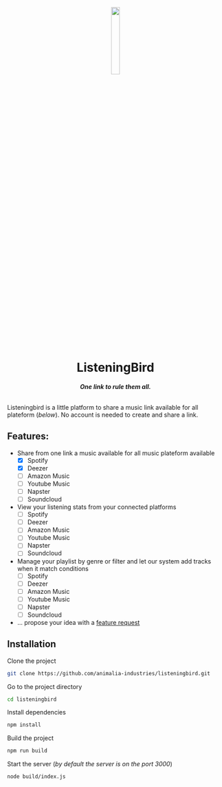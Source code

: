 <div align="center" style="text-align: center;">
  <img width="20%" align="center" src="https://github.com/user-attachments/assets/5ff24329-894c-4fa5-b600-4d54bc7a2444" />
  <h1>ListeningBird</h1>
  <i><b>One link to rule them all.</b></i> <br><br>
</div>

Listeningbird is a little platform to share a music link available for all plateform (_below_). No account is needed to create and share a link.

## **Features**:
- Share from one link a music available for all music plateform available
  - [x] Spotify
  - [x] Deezer
  - [ ] Amazon Music
  - [ ] Youtube Music
  - [ ] Napster
  - [ ] Soundcloud
- View your listening stats from your connected platforms
  - [ ] Spotify
  - [ ] Deezer
  - [ ] Amazon Music
  - [ ] Youtube Music
  - [ ] Napster
  - [ ] Soundcloud
- Manage your playlist by genre or filter and let our system add tracks when it match conditions
  - [ ] Spotify
  - [ ] Deezer
  - [ ] Amazon Music
  - [ ] Youtube Music
  - [ ] Napster
  - [ ] Soundcloud
- ... propose your idea with a [feature request]()


## Installation

Clone the project
```bash
git clone https://github.com/animalia-industries/listeningbird.git
```

Go to the project directory
```bash
cd listeningbird
```

Install dependencies
```bash
npm install
```

Build the project
```bash
npm run build 
```

Start the server (_by default the server is on the port 3000_)
```bash
node build/index.js
```

